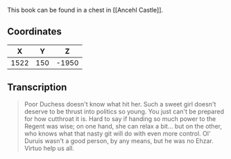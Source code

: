  

This book can be found in a chest in [[Ancehl Castle]].

## Coordinates
| **X** | **Y** | **Z** |
| :---: | :---: | :---: |
| 1522  |  150  | -1950 |

## Transcription
> Poor Duchess doesn't know what hit her. Such a sweet girl doesn't deserve to be thrust into politics so young. You just can't be prepared for how cutthroat it is. Hard to say if handing so much power to the Regent was wise; on one hand, she can relax a bit... but on the other, who knows what that nasty git will do with even more control. Ol' Duruis wasn't a good person, by any means, but he was no Ehzar. Virtuo help us all.
